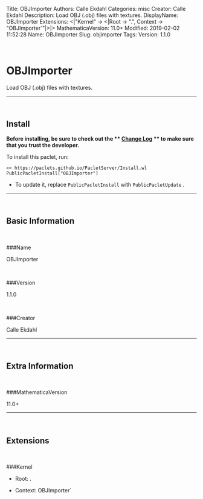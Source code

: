 Title: OBJImporter
Authors: Calle Ekdahl
Categories: misc
Creator: Calle Ekdahl
Description: Load OBJ (.obj) files with textures.
DisplayName: OBJImporter
Extensions: <|"Kernel" -> <|Root -> ".", Context -> "OBJImporter`"|>|>
MathematicaVersion: 11.0+
Modified: 2019-02-02 11:52:28
Name: OBJImporter
Slug: objimporter
Tags: 
Version: 1.1.0

<a id="objimporter" class="Section" style="width:0;height:0;margin:0;padding:0;">&zwnj;</a>

# OBJImporter

Load OBJ (.obj) files with textures.

---

<a id="install" class="Subsection" style="width:0;height:0;margin:0;padding:0;">&zwnj;</a>

## Install

**Before installing, be sure to check out the ** **[Change Log](https://paclets.github.io/PacletServer/pages/log.html)** ** to make sure that you trust the developer.**

To install this paclet, run:

    << https://paclets.github.io/PacletServer/Install.wl
    PublicPacletInstall["OBJImporter"]

*  To update it, replace  `PublicPacletInstall` with  `PublicPacletUpdate` . 

---

<a id="basicinformation" class="Subsection" style="width:0;height:0;margin:0;padding:0;">&zwnj;</a>

## Basic Information

<a id="name" class="Subsubsection" style="width:0;height:0;margin:0;padding:0;">&zwnj;</a>

###Name

OBJImporter

<a id="version" class="Subsubsection" style="width:0;height:0;margin:0;padding:0;">&zwnj;</a>

###Version

1.1.0

<a id="creator" class="Subsubsection" style="width:0;height:0;margin:0;padding:0;">&zwnj;</a>

###Creator

Calle Ekdahl

---

<a id="extrainformation" class="Subsection" style="width:0;height:0;margin:0;padding:0;">&zwnj;</a>

## Extra Information

<a id="mathematicaversion" class="Subsubsection" style="width:0;height:0;margin:0;padding:0;">&zwnj;</a>

###MathematicaVersion

11.0+

---

<a id="extensions" class="Subsection" style="width:0;height:0;margin:0;padding:0;">&zwnj;</a>

## Extensions

<a id="kernel" class="Subsubsection" style="width:0;height:0;margin:0;padding:0;">&zwnj;</a>

###Kernel

*  Root: .

*  Context: OBJImporter`